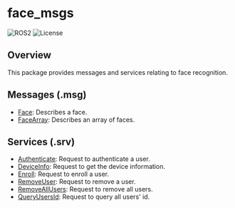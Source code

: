 # face_msgs

![ROS2](https://img.shields.io/badge/ros2-humble-blue?logo=ros&logoColor=white)
![License](https://img.shields.io/github/license/ajtudela/face_msgs)

## Overview
This package provides messages and services relating to face recognition.

## Messages (.msg)
* [Face](msg/Face.msg): Describes a face.
* [FaceArray](msg/FaceArray.msg): Describes an array of faces.

## Services (.srv)
* [Authenticate](srv/Authenticate.srv): Request to authenticate a user.
* [DeviceInfo](srv/DeviceInfo.srv): Request to get the device information.
* [Enroll](srv/Enroll.srv): Request to enroll a user.
* [RemoveUser](srv/RemoveUser.srv): Request to remove a user.
* [RemoveAllUsers](srv/RemoveAllUsers.srv): Request to remove all users.
* [QueryUsersId](srv/QueryUsersId.srv): Request to query all users' id.